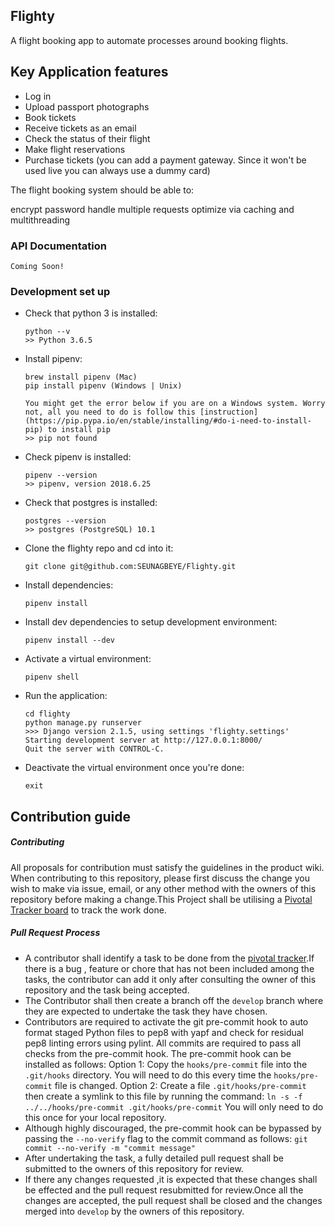 ## Flighty

A flight booking app to automate processes around booking flights.


## Key Application features

- Log in
- Upload passport photographs
- Book tickets
- Receive tickets as an email
- Check the status of their flight
- Make flight reservations
- Purchase tickets (you can add a payment gateway. Since it won't be used live you can always use a dummy card)
 
 

The flight booking system should be able to:

encrypt password
handle multiple requests
optimize via caching and multithreading

### API Documentation
```
Coming Soon!
```

### Development set up

-   Check that python 3 is installed:

    ```
    python --v
    >> Python 3.6.5
    ```

-   Install pipenv:

    ```
    brew install pipenv (Mac)
    pip install pipenv (Windows | Unix)
    
    You might get the error below if you are on a Windows system. Worry not, all you need to do is follow this [instruction](https://pip.pypa.io/en/stable/installing/#do-i-need-to-install-pip) to install pip
    >> pip not found
    ```

-   Check pipenv is installed:
    ```
    pipenv --version
    >> pipenv, version 2018.6.25
    ```
-   Check that postgres is installed:

    ```
    postgres --version
    >> postgres (PostgreSQL) 10.1
    ```

-   Clone the flighty repo and cd into it:

    ```
    git clone git@github.com:SEUNAGBEYE/Flighty.git
    ```

-   Install dependencies:

    ```
    pipenv install
    ```

-   Install dev dependencies to setup development environment:

    ```
    pipenv install --dev
    ```


-   Activate a virtual environment:

    ```
    pipenv shell
    ```



-   Run the application:

    ```
    cd flighty
    python manage.py runserver
    >>> Django version 2.1.5, using settings 'flighty.settings'
    Starting development server at http://127.0.0.1:8000/
    Quit the server with CONTROL-C.
    ```



-   Deactivate the virtual environment once you're done:
    ```
    exit
    ```

## Contribution guide

##### Contributing

All proposals for contribution must satisfy the guidelines in the product wiki.
When contributing to this repository, please first discuss the change you wish to make via issue, email, or any other method with the owners of this repository before making a change.This Project shall be utilising a [Pivotal Tracker board](https://www.pivotaltracker.com/n/projects/2170023) to track the work done.

##### Pull Request Process

-   A contributor shall identify a task to be done from the [pivotal tracker](https://www.pivotaltracker.com/n/projects/2170023).If there is a bug , feature or chore that has not been included among the tasks, the contributor can add it only after consulting the owner of this repository and the task being accepted.
-   The Contributor shall then create a branch off the `develop` branch where they are expected to undertake the task they have chosen.
-   Contributors are required to activate the git pre-commit hook to auto format staged Python files to pep8 with yapf and check for residual pep8 linting errors using pylint.
    All commits are required to pass all checks from the pre-commit hook.
    The pre-commit hook can be installed as follows:
    Option 1: Copy the `hooks/pre-commit` file into the `.git/hooks` directory.
    You will need to do this every time the `hooks/pre-commit` file is changed.
    Option 2: Create a file `.git/hooks/pre-commit` then create a symlink to this file by running the command:
    `ln -s -f ../../hooks/pre-commit .git/hooks/pre-commit`
    You will only need to do this once for your local repository.
-   Although highly discouraged, the pre-commit hook can be bypassed by passing the `--no-verify` flag to the commit command as follows:
    `git commit --no-verify -m "commit message"`
-   After undertaking the task, a fully detailed pull request shall be submitted to the owners of this repository for review.
-   If there any changes requested ,it is expected that these changes shall be effected and the pull request resubmitted for review.Once all the changes are accepted, the pull request shall be closed and the changes merged into `develop` by the owners of this repository.